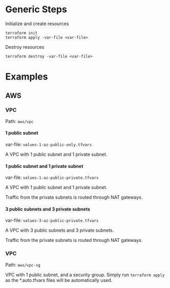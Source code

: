 # Generic Steps
Initialize and create resources
```
terraform init
terraform apply -var-file <var-file>
```

Destroy resources

```
terraform destroy -var-file <var-file>
```

# Examples
## AWS
### VPC

Path: `aws/vpc`

#### 1 public subnet

var-file: `values-1-az-public-only.tfvars`

A VPC with 1 public subnet and 1 private subnet.


#### 1 public subnet and 1 private subnet

var-file: `values-1-az-public-private.tfvars`

A VPC with 1 public subnet and 1 private subnet.

Traffic from the private subnets is routed through NAT gateways.

#### 3 public subnets and 3 private subnets

var-file: `values-3-az-public-private.tfvars`

A VPC with 3 public subnets and 3 private subnets.

Traffic from the private subnets is routed through NAT gateways.

### VPC

Path: `aws/vpc-sg`

VPC with 1 public subnet, and a security group.
Simply run `terraform apply` as the *.auto.tfvars files will be automatically used.
